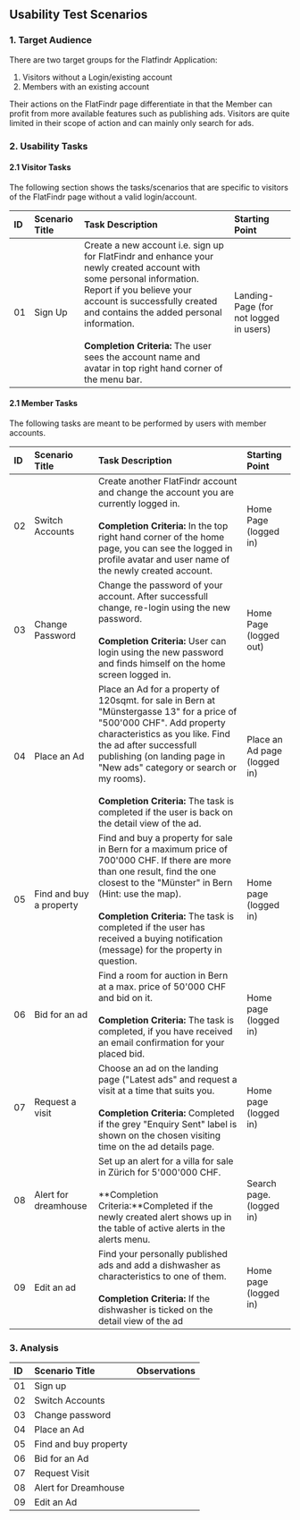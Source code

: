 Usability Test Scenarios
----------------------------------

### 1. Target Audience
There are two target groups for the Flatfindr Application: 
1. Visitors without a Login/existing account
2. Members with an existing account

Their actions on the FlatFindr page differentiate in that the Member can profit from more available features such as publishing ads. Visitors are quite limited in their scope of action and can mainly only search for ads. 

### 2. Usability Tasks
#### 2.1 Visitor Tasks
The following section shows the tasks/scenarios that are specific to visitors of the FlatFindr page without a valid login/account. 

| ID | Scenario Title      | Task Description                                            | Starting Point |
|:--|:---------------------|:------------------------------------------------------------|:---------------|
| 01 |Sign Up                 | Create a new account i.e. sign up for FlatFindr and enhance your newly created account with some personal information. Report if you believe your account is successfully created and contains the added personal information. <br><br>**Completion Criteria:** The user sees the account name and avatar in top right hand corner of the menu bar. | Landing-Page (for not logged in users)|

#### 2.1 Member Tasks
The following tasks are meant to be performed by users with member accounts. 

| ID | Scenario Title      | Task Description                                            | Starting Point |
|:--|:---------------------|:------------------------------------------------------------|:---------------|
| 02|Switch Accounts       | Create another FlatFindr account and change the account you are currently logged in. <br><br>**Completion Criteria:** In the top right hand corner of the home page, you can see the logged in profile avatar and user name of the newly created account. | Home Page (logged in)|
| 03 | Change Password              | Change the password of your account. After successfull change, re-login using the new password. <br><br>**Completion Criteria:** User can login using the new password and finds himself on the home screen logged in. | Home Page (logged out) |
| 04 | Place an Ad | Place an Ad for a property of 120sqmt. for sale in Bern at "Münstergasse 13" for a price of "500'000 CHF". Add property characteristics as you like. Find the ad after successfull publishing (on landing page in "New ads" category or search or my rooms). <br><br>**Completion Criteria:** The task is completed if the user is back on the detail view of the ad. | Place an Ad page (logged in)|
| 05 | Find and buy a property | Find and buy a property for sale in Bern for a maximum price of 700'000 CHF. If there are more than one result, find the one closest to the "Münster" in Bern (Hint: use the map). <br><br>**Completion Criteria:** The task is completed if the user has received a buying notification (message) for the property in question. | Home page (logged in)
| 06| Bid for an ad | Find a room for auction in Bern at a max. price of 50'000 CHF and bid on it. <br><br>**Completion Criteria:** The task is completed, if you have received an email confirmation for your placed bid.| Home page (logged in) |
| 07 | Request a visit | Choose an ad on the landing page ("Latest ads" and request a visit at a time that suits you. <br><br>**Completion Criteria:** Completed if the grey "Enquiry Sent" label is shown on the chosen visiting time on the ad details page. | Home page (logged in)|
| 08 | Alert for dreamhouse | Set up an alert for a villa for sale in Zürich for 5'000'000 CHF.  <br><br>**Completion Criteria:**Completed if the newly created alert shows up in the table of active alerts in the alerts menu. | Search page. (logged in) |
| 09 | Edit an ad | Find your personally published ads and add a dishwasher as characteristics to one of them. <br><br>**Completion Criteria:** If the dishwasher is ticked on the detail view of the ad | Home page (logged in)|

### 3. Analysis
| ID | Scenario Title         | Observations                                                                                    |
|:--|:------------------------|:------------------------------------------------------------------------------------------------|
| 01 | Sign up                |                                                                                                 |
| 02 | Switch Accounts        |                                                                                                 |
| 03 | Change password        |                                                                                                 |
| 04 | Place an Ad            |                                                                                                 |
| 05 | Find and buy property  |                                                                                                 |
| 06 | Bid for an Ad          |                                                                                                 |
| 07 | Request Visit          |                                                                                                 |
| 08 | Alert for Dreamhouse   |                                                                                                 |
| 09 | Edit an Ad             |                                                                                                 |
